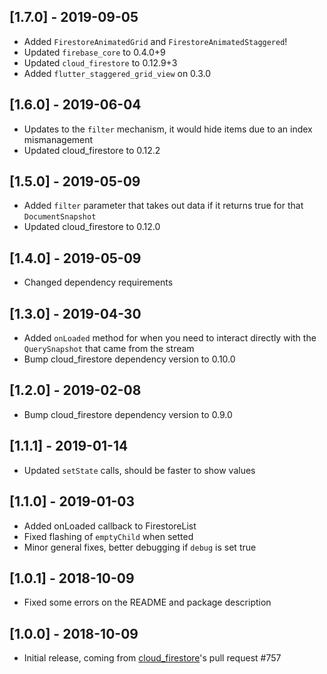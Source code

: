 ## [1.7.0] - 2019-09-05

* Added `FirestoreAnimatedGrid` and `FirestoreAnimatedStaggered`!
* Updated `firebase_core` to 0.4.0+9
* Updated `cloud_firestore` to 0.12.9+3
* Added `flutter_staggered_grid_view` on 0.3.0

## [1.6.0] - 2019-06-04

* Updates to the `filter` mechanism, it would hide items due to an index mismanagement
* Updated cloud_firestore to 0.12.2

## [1.5.0] - 2019-05-09

* Added `filter` parameter that takes out data if it returns true for that `DocumentSnapshot`
* Updated cloud_firestore to 0.12.0

## [1.4.0] - 2019-05-09

* Changed dependency requirements

## [1.3.0] - 2019-04-30

* Added `onLoaded` method for when you need to interact directly with the `QuerySnapshot` that came from the stream
* Bump cloud_firestore dependency version to 0.10.0

## [1.2.0] - 2019-02-08

* Bump cloud_firestore dependency version to 0.9.0

## [1.1.1] - 2019-01-14

* Updated `setState` calls, should be faster to show values

## [1.1.0] - 2019-01-03

* Added onLoaded callback to FirestoreList
* Fixed flashing of `emptyChild` when setted
* Minor general fixes, better debugging if `debug` is set true

## [1.0.1] - 2018-10-09

* Fixed some errors on the README and package description

## [1.0.0] - 2018-10-09

* Initial release, coming from [cloud_firestore](https://github.com/flutter/plugins/pull/757)'s pull request #757
